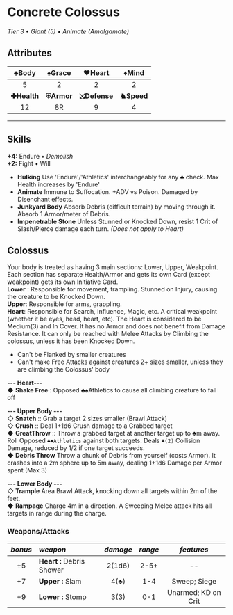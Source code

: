 # Concrete Colossus
*Tier 3 • Giant (5) • Animate (Amalgamate)*

## Attributes
|♣Body|♠Grace|♥Heart|♦Mind|
|:-:|:-:|:-:|:-:|
| 5 | 2 | 2 | 2 |
| **✚Health** | **⛨Armor** | **⤩Defense** | **♞Speed** |
| 12 | 8R | 9 | 4 |
<hr>

## Skills
**+4:** Endure • *Demolish*  
**+2:** Fight • Will

 - **Hulking** Use 'Endure'/'Athletics' interchangeably for any ♣ check. Max Health increases by 'Endure'
 - **Animate** Immune to Suffocation. +ADV vs Poison. Damaged by Disenchant effects.
 - **Junkyard Body** Absorb Debris (difficult terrain) by moving through it. Absorb 1 Armor/meter of Debris.
 -  **Impenetrable Stone**  Unless Stunned or Knocked Down, resist 1 Crit of Slash/Pierce damage each turn. *(Does not apply to Heart)*

## Colossus
Your body is treated as having 3 main sections: Lower, Upper, Weakpoint. Each section has separate Health/Armor and gets its own Card (except weakpoint) gets its own Initiative Card.    
**Lower** : Responsible for movement, trampling. Stunned on Injury, causing the creature to be Knocked Down.  
**Upper**: Responsible for arms, grappling.  
**Heart**: Responsible for Search, Influence, Magic, etc. A critical weakpoint (whether it be eyes, head, heart, etc). The Heart is considered to be Medium(3) and In Cover. It has no Armor and does not benefit from Damage Resistance. It can only be reached with Melee Attacks by Climbing the colossus, unless it has been Knocked Down.  
 
 - Can't be Flanked by smaller creatures
 - Can't make Free Attacks against creatures 2+ sizes smaller, unless they are climbing the Colossus' body
 

**--- Heart---**   
◆ **Shake Free** :  Opposed ♣♠Athletics to cause all climbing creature to fall off  

**--- Upper Body ---**  
◇ **Snatch** :: Grab a target 2 sizes smaller (Brawl Attack)  
◇ **Crush** :: Deal 1+1d6 Crush damage to a Grabbed target  
◆ **GreatThrow** :: Throw a grabbed target at another target up to ♣m away. Roll Opposed `♣♠Athletics` against both targets. Deals `♣(2)` Collision Damage, reduced by 1/2 if one target succeeds.   
◆ **Debris Throw** Throw a chunk of Debris from yourself (costs Armor). It crashes into a 2m sphere up to 5m away, dealing 1+1d6 Damage per Armor spent (Max 3)  

**--- Lower Body ---**    
◇ **Trample** Area Brawl Attack, knocking down all targets within 2m of the feet.  
◆ **Rampage** Charge 4m in a direction. A Sweeping Melee attack hits all targets in range during the charge.   
 
### Weapons/Attacks

|_bonus_|_weapon_|_damage_|_range_|_features_|
|:--:|:--|:--:|:--:|:--:|
|+5| **Heart :** Debris Shower | 2(1d6) | 2-5+ | -- |
|+7| **Upper :** Slam | 4(♣) | 1-4 | Sweep; Siege |
|+9| **Lower :** Stomp | 3(3) | 0-1 | Unarmed; KD on Crit |

